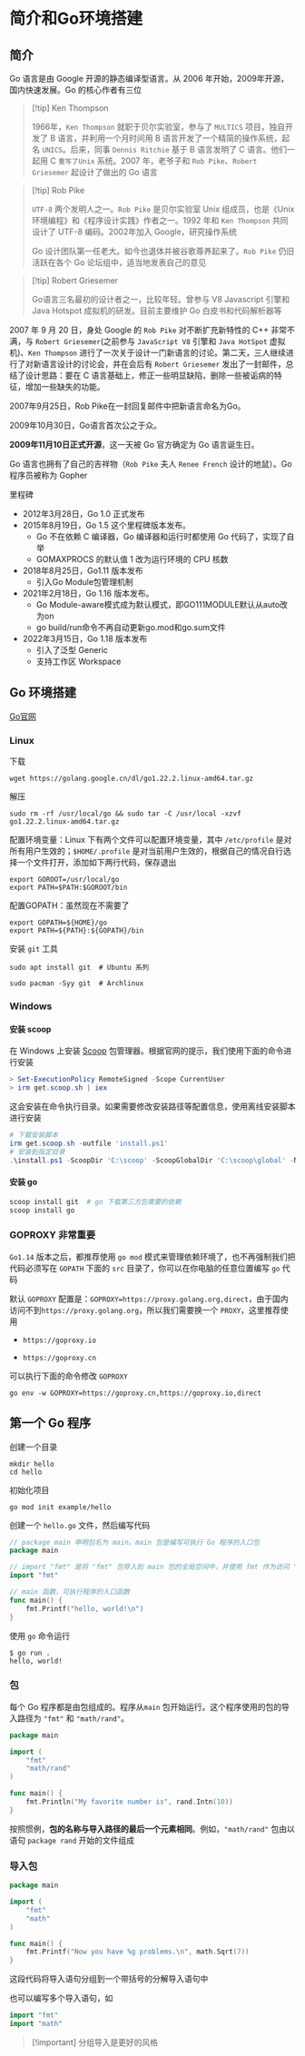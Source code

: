 
# 简介和Go环境搭建

## 简介

Go 语言是由 Google 开源的静态编译型语言。从 2006 年开始，2009年开源，国内快速发展。Go 的核心作者有三位

> [!tip] Ken Thompson
> 
> 1966年，`Ken Thompson` 就职于贝尔实验室，参与了 `MULTICS` 项目，独自开发了 B 语言，并利用一个月时间用 B 语言开发了一个精简的操作系统，起名 `UNICS`。后来，同事 `Dennis Ritchie` 基于 B 语言发明了 C 语言。他们一起用 C `重写了Unix` 系统。2007 年，老爷子和 `Rob Pike`、`Robert Griesemer` 起设计了做出的 Go 语言
> 

> [!tip] Rob Pike
> 
> `UTF-8` 两个发明人之一。`Rob Pike` 是贝尔实验室 Unix 组成员，也是《Unix环境编程》和《程序设计实践》作者之一。1992 年和 `Ken Thompson` 共同设计了 UTF-8 编码。2002年加入 Google，研究操作系统
> 
> Go 设计团队第一任老大。如今也退体并被谷歌尊养起来了。`Rob Pike` 仍旧活跃在各个 Go 论坛组中，适当地发表自己的意见
> 

> [!tip] Robert Griesemer
> 
> Go语言三名最初的设计者之一，比较年轻。曾参与 V8 Javascript 引擎和 Java Hotspot 成拟机的研发。目前主要维护 Go 白皮书和代码解析器等
> 

2007 年 9 月 20 日，身处 Google 的 `Rob Pike` 对不断扩充新特性的 C++ 非常不满，与 `Robert Griesemer`(之前参与 `JavaScript V8` 引擎和 `Java HotSpot` 虚拟机)、`Ken Thompson` 进行了一次关于设计一门新语言的讨论。第二天，三人继续进行了对新语言设计的讨论会，并在会后有 `Robert Griesemer` 发出了一封邮件，总结了设计思路：要在 C 语言基础上，修正一些明显缺陷，删除一些被诟病的特征，增加一些缺失的功能。

2007年9月25日，Rob Pike在一封回复邮件中把新语言命名为Go。

2009年10月30日，Go语言首次公之于众。

**2009年11月10日正式开源**，这一天被 Go 官方确定为 Go 语言诞生日。

Go 语言也拥有了自己的吉祥物（`Rob Pike` 夫人 `Renee French` 设计的地鼠）。Go 程序员被称为 Gopher

里程碑
+ 2012年3月28日，Go 1.0 正式发布
+ 2015年8月19日，Go 1.5 这个里程碑版本发布。
	+ Go 不在依赖 C 编译器，Go 编译器和运行时都使用 Go 代码了，实现了自举
	+ GOMAXPROCS 的默认值 1 改为运行环境的 CPU 核数
+ 2018年8月25日，Go1.11 版本发布
	+ 引入Go Module包管理机制
+ 2021年2月18日，Go 1.16 版本发布。
	+ Go Module-aware模式成为默认模式，即GO111MODULE默认从auto改为on
	+ go build/run命令不再自动更新go.mod和go.sum文件
+ 2022年3月15日，Go 1.18 版本发布
	+ 引入了泛型 Generic
	+ 支持工作区 Workspace

## Go 环境搭建

[Go官网](https://go.dev/)
### Linux

下载

```shell
wget https://golang.google.cn/dl/go1.22.2.linux-amd64.tar.gz
```

解压

```shell
sudo rm -rf /usr/local/go && sudo tar -C /usr/local -xzvf go1.22.2.linux-amd64.tar.gz
```

配置环境变量：Linux 下有两个文件可以配置环境变量，其中 `/etc/profile` 是对所有用户生效的；`$HOME/.profile` 是对当前用户生效的，根据自己的情况自行选择一个文件打开，添加如下两行代码，保存退出

```shell
export GOROOT=/usr/local/go
export PATH=$PATH:$GOROOT/bin
```

配置GOPATH：虽然现在不需要了
```shell
export GOPATH=${HOME}/go
export PATH=${PATH}:${GOPATH}/bin
```

安装 `git` 工具

```shell
sudo apt install git  # Ubuntu 系列

sudo pacman -Syy git  # Archlinux
```

### Windows

#### 安装 scoop

在 Windows 上安装 [Scoop](https://scoop.sh/) 包管理器。根据官网的提示，我们使用下面的命令进行安装

```powershell
> Set-ExecutionPolicy RemoteSigned -Scope CurrentUser
> irm get.scoop.sh | iex
```

这会安装在命令执行目录。如果需要修改安装路径等配置信息，使用离线安装脚本进行安装

```powershell
# 下载安装脚本
irm get.scoop.sh -outfile 'install.ps1'
# 安装到指定目录
.\install.ps1 -ScoopDir 'C:\scoop' -ScoopGlobalDir 'C:\scoop\global' -NoProxy
```

#### 安装 go

```powershell
scoop install git  # go 下载第三方包需要的依赖
scoop install go
```

### GOPROXY 非常重要

`Go1.14` 版本之后，都推荐使用 `go mod` 模式来管理依赖环境了，也不再强制我们把代码必须写在 `GOPATH` 下面的 `src` 目录了，你可以在你电脑的任意位置编写 `go` 代码

默认 `GOPROXY` 配置是：`GOPROXY=https://proxy.golang.org,direct`，由于国内访问不到`https://proxy.golang.org`，所以我们需要换一个 `PROXY`，这里推荐使用

- `https://goproxy.io`

- `https://goproxy.cn`

可以执行下面的命令修改 `GOPROXY`

```shell
go env -w GOPROXY=https://goproxy.cn,https://goproxy.io,direct
```

## 第一个 Go 程序

创建一个目录

```shell
mkdir hello
cd hello
```

初始化项目

```shell
go mod init example/hello
```

创建一个 `hello.go` 文件，然后编写代码

```go
// package main 申明包名为 main。main 包是编写可执行 Go 程序的入口包
package main

// import "fmt" 是将 "fmt" 包导入到 main 包的全局空间中，并使用 fmt 作为访问 "fmt" 包中导入标识符的入口
import "fmt"

// main 函数，可执行程序的入口函数
func main() {
	fmt.Printf("hello, world!\n")
}
```

使用 `go` 命令运行

```shell
$ go run .
hello, world!
```

### 包

每个 Go 程序都是由包组成的。程序从`main` 包开始运行。这个程序使用的包的导入路径为 `"fmt"` 和 `"math/rand"`。

```go
package main

import (
	"fmt"
	"math/rand"
)

func main() {
	fmt.Println("My favorite number is", rand.Intn(10))
}
```

按照惯例，**包的名称与导入路径的最后一个元素相同**。例如，`"math/rand"` 包由以语句 `package rand` 开始的文件组成

### 导入包

```go
package main

import (
	"fmt"
	"math"
)

func main() {
	fmt.Printf("Now you have %g problems.\n", math.Sqrt(7))
}
```

这段代码将导入语句分组到一个带括号的分解导入语句中

也可以编写多个导入语句，如

```go
import "fmt"
import "math"
```

> [!important] 分组导入是更好的风格

